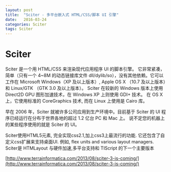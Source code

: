 ```yaml
---
layout: post
title:  "Sciter - 多平台嵌入式 HTML/CSS/脚本 UI 引擎"
date:   2016-03-24
categories: Sciter
tags: Sciter
---
```


# Sciter #

Sciter 是一个用 HTML/CSS 来渲染现代应用程序 UI 的脚本引擎。 它非常紧凑，简单（只有一个 4~8M 的动态链接库文件 dll/dylib/so），没有其他依赖。它可以工作在 Microsoft Windows（XP 及以上版本）, Apple OS X （10.7 及以上版本）和 Linux/GTK （GTK 3.0 及以上版本）。 Sciter 在较新的 Windows 版本上使用 Direct2D GPU 图形加速技术，在 Windows XP 上则使用 GDI+ 技术。 在 OS X 上，它使用标准的 CoreGraphics 技术, 而在 Linux 上使用是 Cairo 库。

早在 2006 年，Sciter 就被许多公司应用到生产环境中。目前基于 Sciter 的 UI 程序已经运行在分布于世界各地的超过 1.2 亿台 PC 和 Mac 上。 说不定您的机器上的某些程序使用的就是 Sciter 的 UI。

Sciter使用HTML5元素, 完全实现css2.1,加上css3上最流行的功能. 它还包含了自定义css扩展来支持桌面UI. 例如, flex units and various layout managers. Sciter是 HTMLayout 与硬件加速,多平台支持和 TIScript 的下一个主要版本


[http://www.terrainformatica.com/2013/08/sciter-3-is-coming/](http://www.terrainformatica.com/2013/08/sciter-3-is-coming/)